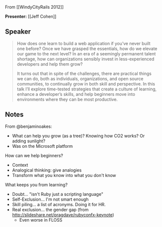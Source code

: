 From [[WindyCityRails 2012]]

**Presenter:** [[Jeff Cohen]]

## Speaker

> How does one learn to build a web application if you’ve never built one before? Once we have grasped the essentials, how do we elevate our game to the next level? In an era of a seemingly permanent talent shortage, how can organizations sensibly invest in less-experienced developers and help them grow?
> 
> It turns out that in spite of the challenges, there are practical things we can do, both as individuals, organizations, and open source communities, to continually grow in both skill and perspective. In this talk I’ll explore time-tested strategies that create a culture of learning, enhance a developer’s skills, and help beginners move into environments where they can be most productive.

## Notes

From @benjaminoakes:

* What can help you grow (as a tree)?  Knowing how CO2 works?  Or adding sunlight?
* Was on the Microsoft platform

How can we help beginners?

* Context
* Analogical thinking: give analogies
* Transform what you know into what you don't know

What keeps you from learning?

* Doubt...  "isn't Ruby just a scripting language"
* Self-Exclusion...  I'm not smart enough
* Skill piling... a list of acronyms.  Doing it for HR.
* Real exclusion... the gender gap (from http://slideshare.net/pragdave/rubyconfx-keynote)
    * Even worse in FLOSS
